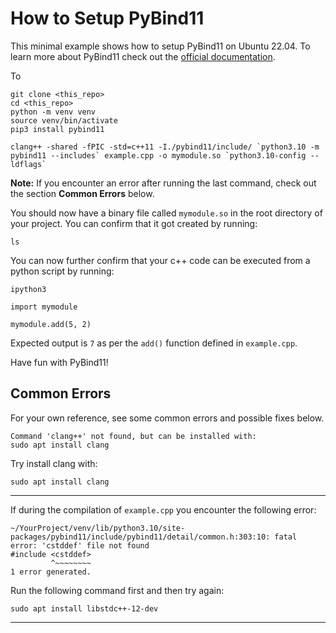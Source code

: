 # How to Setup PyBind11

This minimal example shows how to setup PyBind11 on Ubuntu 22.04. To learn more about PyBind11 check out the [official documentation](https://pybind11.readthedocs.io/en/stable/index.html).

To 

```shell
git clone <this_repo>
cd <this_repo>
python -m venv venv
source venv/bin/activate
pip3 install pybind11

clang++ -shared -fPIC -std=c++11 -I./pybind11/include/ `python3.10 -m pybind11 --includes` example.cpp -o mymodule.so `python3.10-config --ldflags`
```

__Note:__ If you encounter an error after running the last command, check out the section **Common Errors** below.

You should now have a binary file called `mymodule.so` in the root directory of your project. You can confirm that it got created by running:

```shell
ls
```

You can now further confirm that your c++ code can be executed from a python script by running:

```shell
ipython3
```

```ipython
import mymodule

mymodule.add(5, 2)
```

Expected output is `7` as per the `add()` function defined in `example.cpp`. 

Have fun with PyBind11!


## Common Errors

For your own reference, see some common errors and possible fixes below.

```shell
Command 'clang++' not found, but can be installed with:
sudo apt install clang
```

Try install clang with:

```shell
sudo apt install clang
```

---

If during the compilation of `example.cpp` you encounter the following error:

```shell
~/YourProject/venv/lib/python3.10/site-packages/pybind11/include/pybind11/detail/common.h:303:10: fatal error: 'cstddef' file not found
#include <cstddef>
         ^~~~~~~~~
1 error generated.
```

Run the following command first and then try again:

```shell
sudo apt install libstdc++-12-dev
```

---


